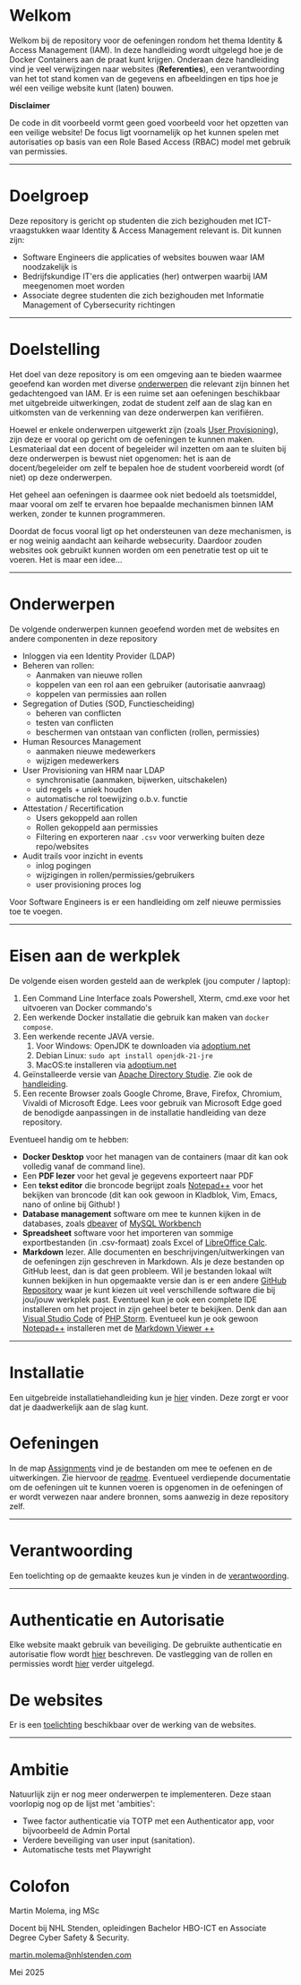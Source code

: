 # Welkom

Welkom bij de repository voor de oefeningen rondom het thema Identity & Access Management (IAM). In deze handleiding
wordt uitgelegd hoe je de Docker Containers aan de praat kunt krijgen. Onderaan deze handleiding vind je veel
verwijzingen naar websites (**Referenties**), een verantwoording van het tot stand komen van de gegevens en afbeeldingen
en tips hoe je wél een veilige website kunt (laten) bouwen.

**Disclaimer**

De code in dit voorbeeld vormt geen goed voorbeeld voor het opzetten van een veilige website! De focus ligt voornamelijk
op het kunnen spelen met autorisaties op basis van een Role Based Access (RBAC) model met gebruik van permissies.

---

# Doelgroep

Deze repository is gericht op studenten die zich bezighouden met ICT-vraagstukken waar Identity & Access Management
relevant is. Dit kunnen zijn:

* Software Engineers die applicaties of websites bouwen waar IAM noodzakelijk is
* Bedrijfskundige IT'ers die applicaties (her) ontwerpen waarbij IAM meegenomen moet worden
* Associate degree studenten die zich bezighouden met Informatie Management of Cybersecurity richtingen

---

# Doelstelling

Het doel van deze repository is om een omgeving aan te bieden waarmee geoefend kan worden met diverse
[onderwerpen](./README.md/#onderwerpen) die relevant zijn binnen het gedachtengoed van IAM. Er is een ruime set aan
oefeningen beschikbaar met uitgebreide uitwerkingen, zodat de student zelf aan de slag kan en uitkomsten van de
verkenning van deze onderwerpen kan verifiëren.

Hoewel er enkele onderwerpen uitgewerkt zijn (zoals [User Provisioning](./Assignments/User%20Provisioning.MD)), zijn
deze er vooral op gericht om de oefeningen te kunnen maken. Lesmateriaal dat een docent of begeleider wil inzetten om
aan te sluiten bij deze onderwerpen is bewust niet opgenomen: het is aan de docent/begeleider om zelf te bepalen hoe
de student voorbereid wordt (of niet) op deze onderwerpen.

Het geheel aan oefeningen is daarmee ook niet bedoeld als toetsmiddel, maar vooral om zelf te ervaren hoe bepaalde
mechanismen binnen IAM werken, zonder te kunnen programmeren.

Doordat de focus vooral ligt op het ondersteunen van deze mechanismen, is er nog weinig aandacht aan keiharde
websecurity.
Daardoor zouden websites ook gebruikt kunnen worden om een penetratie test op uit te voeren. Het is maar een idee...

---

# Onderwerpen

De volgende onderwerpen kunnen geoefend worden met de websites en andere componenten in deze repository

* Inloggen via een Identity Provider (LDAP)
* Beheren van rollen:
    * Aanmaken van nieuwe rollen
    * koppelen van een rol aan een gebruiker (autorisatie aanvraag)
    * koppelen van permissies aan rollen
* Segregation of Duties (SOD, Functiescheiding)
    * beheren van conflicten
    * testen van conflicten
    * beschermen van ontstaan van conflicten (rollen, permissies)
* Human Resources Management
    * aanmaken nieuwe medewerkers
    * wijzigen medewerkers
* User Provisioning van HRM naar LDAP
    * synchronisatie (aanmaken, bijwerken, uitschakelen)
    * uid regels + uniek houden
    * automatische rol toewijzing o.b.v. functie
* Attestation / Recertification
    * Users gekoppeld aan rollen
    * Rollen gekoppeld aan permissies
    * Filtering en exporteren naar `.csv` voor verwerking buiten deze repo/websites
* Audit trails voor inzicht in events
    * inlog pogingen
    * wijzigingen in rollen/permissies/gebruikers
    * user provisioning proces log

Voor Software Engineers is er een handleiding om zelf nieuwe permissies toe te voegen.

---

# Eisen aan de werkplek

De volgende eisen worden gesteld aan de werkplek (jou computer / laptop):

1. Een Command Line Interface zoals Powershell, Xterm, cmd.exe voor het uitvoeren van Docker commando's
2. Een werkende Docker installatie die gebruik kan maken van `docker compose`.
3. Een werkende recente JAVA versie.
    1. Voor Windows: OpenJDK te downloaden via [adoptium.net](https://adoptium.net/)
    2. Debian Linux: `sudo apt install openjdk-21-jre`
    3. MacOS:te installeren via [adoptium.net](https://adoptium.net/)
4. Geïnstalleerde versie van [Apache Directory Studie](https://directory.apache.org/studio/). Zie ook de
   [handleiding](./Install/InstallApacheDirectoryStudio.md).
5. Een recente Browser zoals Google Chrome, Brave, Firefox, Chromium, Vivaldi of Microsoft Edge. Lees voor gebruik
   van Microsoft Edge goed de benodigde aanpassingen in de installatie handleiding van deze repository.

Eventueel handig om te hebben:

* **Docker Desktop** voor het managen van de containers (maar dit kan ook volledig vanaf de command line).
* Een **PDF lezer** voor het geval je gegevens exporteert naar PDF
* Een **tekst editor** die broncode begrijpt zoals [Notepad++](https://notepad-plus-plus.org/) voor het bekijken van
  broncode  (dit kan ook gewoon in Kladblok, Vim, Emacs, nano of online bij Github! )
* **Database management** software om mee te kunnen kijken in de databases, zoals [dbeaver](https://dbeaver.io/)
  of [MySQL Workbench](https://www.mysql.com/products/workbench/)
* **Spreadsheet** software voor het importeren van sommige exportbestanden (in .csv-formaat) zoals Excel of
  [LibreOffice Calc](https://nl.libreoffice.org/ontdek/calc/).
* **Markdown** lezer. Alle documenten en beschrijvingen/uitwerkingen van de oefeningen zijn geschreven in Markdown. Als
  je deze bestanden op GitHub leest, dan is dat geen probleem. Wil je bestanden lokaal wilt kunnen bekijken in hun
  opgemaakte versie dan is er een andere [GitHub Repository](https://github.com/mundimark/awesome-markdown-editors) waar
  je kunt kiezen uit veel verschillende software die bij jou/jouw werkplek past. Eventueel kun je ook een complete IDE
  installeren om het project in zijn geheel beter te bekijken. Denk dan
  aan [Visual Studio Code](https://code.visualstudio.com/) of  [PHP Storm](https://www.jetbrains.com/phpstorm/).
  Eventueel kun je ook gewoon [Notepad++](https://notepad-plus-plus.org/)  installeren met
  de [Markdown Viewer ++](https://github.com/nea/MarkdownViewerPlusPlus)

---

# Installatie

Een uitgebreide installatiehandleiding kun je [hier](./Install/README.md) vinden. Deze zorgt er voor dat je
daadwerkelijk aan de slag
kunt.

# Oefeningen

In de map [Assignments](./Assignments) vind je de bestanden om mee te oefenen en de uitwerkingen. Zie hiervoor de
[readme](./Assignments/README.MD). Eventueel verdiepende documentatie om de oefeningen uit te kunnen voeren is opgenomen
in de oefeningen
of er wordt verwezen naar andere bronnen, soms aanwezig in deze repository zelf.

---

# Verantwoording

Een toelichting op de gemaakte keuzes kun je vinden in de [verantwoording](./Documentation/Verantwoording.md).

---

# Authenticatie en Autorisatie

Elke website maakt gebruik van beveiliging. De gebruikte authenticatie en autorisatie flow
wordt [hier](./Documentation/Authentication%20and%20Autorisation.MD) beschreven. De vastlegging van de rollen en
permissies wordt [hier](./Documentation/Rollen-en-permissies.md) verder uitgelegd.

# De websites

Er is een [toelichting](./Documentation/Websites.md) beschikbaar over de werking van de websites.

---

# Ambitie

Natuurlijk zijn er nog meer onderwerpen te implementeren. Deze staan voorlopig nog op de lijst met 'ambities':

* Twee factor authenticatie via TOTP met een Authenticator app, voor bijvoorbeeld de Admin Portal
* Verdere beveiliging van user input (sanitation).
* Automatische tests met Playwright

# Colofon

Martin Molema, ing MSc

Docent bij NHL Stenden, opleidingen Bachelor HBO-ICT en Associate Degree Cyber Safety & Security.

[martin.molema@nhlstenden.com](mailto:martin.molema@nhlstenden.com)

Mei 2025